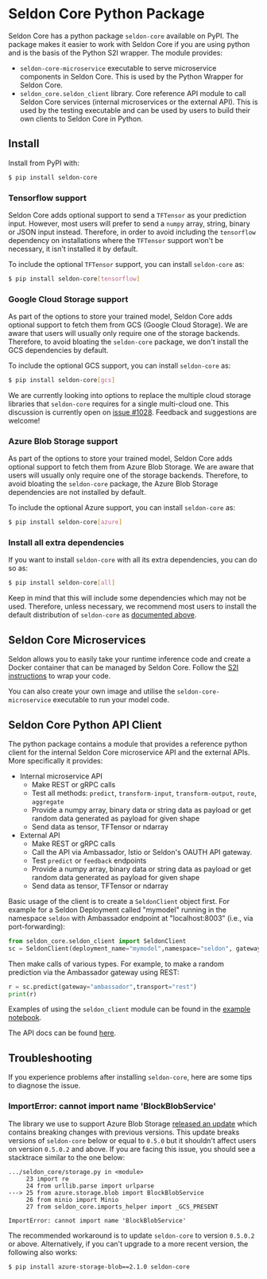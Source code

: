 # Seldon Core Python Package

Seldon Core has a python package `seldon-core` available on PyPI. The package makes it easier to work with Seldon Core if you are using python and is the basis of the Python S2I wrapper. The module provides:

 * `seldon-core-microservice` executable to serve microservice components in Seldon Core. This is used by the Python Wrapper for Seldon Core.
 * `seldon_core.seldon_client` library. Core reference API module to call Seldon Core services (internal microservices or the external API). This is used by the testing executable and can be used by users to build their own clients to Seldon Core in Python.

## Install

Install from PyPI with:

```bash
$ pip install seldon-core
```

### Tensorflow support

Seldon Core adds optional support to send a `TFTensor` as your prediction input.
However, most users will prefer to send a `numpy` array, string, binary or JSON input instead.
Therefore, in order to avoid including the `tensorflow` dependency on installations where the `TFTensor` support won't be necessary, it isn't installed it by default.

To include the optional `TFTensor` support, you can install `seldon-core` as:

```bash
$ pip install seldon-core[tensorflow]
```

### Google Cloud Storage support

As part of the options to store your trained model, Seldon Core adds optional
support to fetch them from GCS (Google Cloud Storage).
We are aware that users will usually only require one of the storage backends.
Therefore, to avoid bloating the `seldon-core` package, we don't install the
GCS dependencies by default.

To include the optional GCS support, you can install `seldon-core` as:

```bash
$ pip install seldon-core[gcs]
```

We are currently looking into options to replace the multiple cloud storage
libraries that `seldon-core` requires for a single multi-cloud one.
This discussion is currently open on [issue #1028](https://github.com/SeldonIO/seldon-core/issues/1028).
Feedback and suggestions are welcome!

### Azure Blob Storage support

As part of the options to store your trained model, Seldon Core adds optional
support to fetch them from Azure Blob Storage.
We are aware that users will usually only require one of the storage backends.
Therefore, to avoid bloating the `seldon-core` package, the Azure Blob Storage
dependencies are not installed by default.

To include the optional Azure support, you can install `seldon-core` as:

```bash
$ pip install seldon-core[azure]
```

### Install all extra dependencies

If you want to install `seldon-core` with all its extra dependencies, you can
do so as:

```bash
$ pip install seldon-core[all]
```

Keep in mind that this will include some dependencies which may not be used.
Therefore, unless necessary, we recommend most users to install the default
distribution of `seldon-core` as [documented above](#install).

## Seldon Core Microservices

Seldon allows you to easily take your runtime inference code and create a Docker container that can be managed by Seldon Core. Follow the [S2I instructions](../wrappers/python.md) to wrap your code.

You can also create your own image and utilise the `seldon-core-microservice` executable to run your model code.


## Seldon Core Python API Client

The python package contains a module that provides a reference python client for the internal Seldon Core microservice API and the external APIs. More specifically it provides:

 * Internal microservice API
    * Make REST or gRPC calls
    * Test all methods: `predict`, `transform-input`, `transform-output`, `route`, `aggregate`
    * Provide a numpy array, binary data or string data as payload or get random data generated as payload for given shape
    * Send data as tensor, TFTensor or ndarray
 * External API
    * Make REST or gRPC calls
    * Call the API via Ambassador, Istio or Seldon's OAUTH API gateway.
    * Test `predict` or `feedback` endpoints
    * Provide a numpy array, binary data or string data as payload or get random data generated as payload for given shape
    * Send data as tensor, TFTensor or ndarray

Basic usage of the client is to create a `SeldonClient` object first. For example for a Seldon Deployment called "mymodel" running in the namespace `seldon` with Ambassador endpoint at "localhost:8003" (i.e., via port-forwarding):

```python
from seldon_core.seldon_client import SeldonClient
sc = SeldonClient(deployment_name="mymodel",namespace="seldon", gateway_endpoint="localhost:8003")
```

Then make calls of various types. For example, to make a random prediction  via the Ambassador gateway using REST:

```python
r = sc.predict(gateway="ambassador",transport="rest")
print(r)
```

Examples of using the `seldon_client` module can be found in the [example notebook](../examples/helm_examples.html).

The API docs can be found [here](./api/seldon_core#module-seldon_core.seldon_client).

## Troubleshooting

If you experience problems after installing `seldon-core`, here are some tips
to diagnose the issue.

### ImportError: cannot import name 'BlockBlobService'

The library we use to support Azure Blob Storage [released an
update](https://github.com/Azure/azure-storage-python/issues/640) which
contains breaking changes with previous versions.
This update breaks versions of `seldon-core` below or equal to `0.5.0` but it
shouldn't affect users on version `0.5.0.2` and above.
If you are facing this issue, you should see a stacktrace similar to the one
below:

```pytb
.../seldon_core/storage.py in <module>
     23 import re
     24 from urllib.parse import urlparse
---> 25 from azure.storage.blob import BlockBlobService
     26 from minio import Minio
     27 from seldon_core.imports_helper import _GCS_PRESENT

ImportError: cannot import name 'BlockBlobService'
```

The recommended workaround is to update `seldon-core` to version `0.5.0.2` or
above.
Alternatively, if you can't upgrade to a more recent version, the following
also works:

```bash
$ pip install azure-storage-blob==2.1.0 seldon-core 
```
